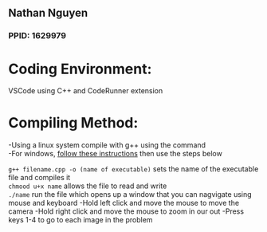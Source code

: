 ## Nathan Nguyen  
### PPID: 1629979  
  
# Coding Environment:  
VSCode using C++ and CodeRunner extension  
  
# Compiling Method:   
-Using a linux system compile with g++ using the command   
-For windows, [follow these instructions](https://docs.microsoft.com/en-us/windows/wsl/install-win10) then use the steps below

`g++ filename.cpp -o (name of executable)` sets the name of the executable file and compiles it  
`chmood u+x name` allows the file to read and write  
`./name` run the file which opens up a window that you can nagvigate using mouse and keyboard
-Hold left click and move the mouse to move the camera
-Hold right click and move the mouse to zoom in our out
-Press keys 1-4 to go to each image in the problem
